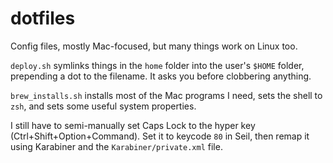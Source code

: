 dotfiles
========

Config files, mostly Mac-focused, but many things work on Linux too.

`deploy.sh` symlinks things in the `home` folder into the user's `$HOME`
folder, prepending a dot to the filename.
It asks you before clobbering anything.

`brew_installs.sh` installs most of the Mac programs I need, sets the
shell to `zsh`, and sets some useful system properties.

I still have to semi-manually set Caps Lock to the hyper key
(Ctrl+Shift+Option+Command).
Set it to keycode `80` in Seil, then remap it using Karabiner and the
`Karabiner/private.xml` file.
